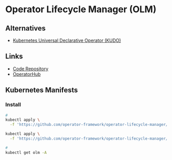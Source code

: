 # Operator Lifecycle Manager (OLM)

## Alternatives

- [Kubernetes Universal Declarative Operator (KUDO)](/kudo.md)

## Links

- [Code Repository](https://github.com/operator-framework/operator-lifecycle-manager)
- [OperatorHub](https://operatorhub.io/)

## Kubernetes Manifests

### Install

```sh
#
kubectl apply \
  -f 'https://github.com/operator-framework/operator-lifecycle-manager/releases/download/0.18.2/crds.yaml'

kubectl apply \
  -f 'https://github.com/operator-framework/operator-lifecycle-manager/releases/download/0.18.2/olm.yaml'

#
kubectl get olm -A
```
